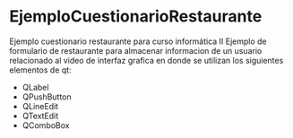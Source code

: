 # EjemploCuestionarioRestaurante
Ejemplo cuestionario restaurante para curso informática II 
Ejemplo de formulario de restaurante para almacenar informacion de un usuario relacionado al video de interfaz grafica en donde se utilizan los siguientes elementos de qt:
* QLabel
* QPushButton
* QLineEdit
* QTextEdit
* QComboBox
